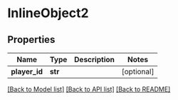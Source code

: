 # InlineObject2

## Properties
Name | Type | Description | Notes
------------ | ------------- | ------------- | -------------
**player_id** | **str** |  | [optional] 

[[Back to Model list]](../README.md#documentation-for-models) [[Back to API list]](../README.md#documentation-for-api-endpoints) [[Back to README]](../README.md)


